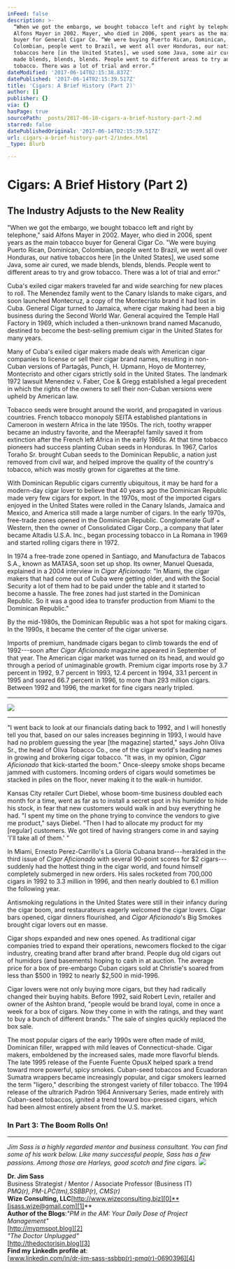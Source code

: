```yaml
---
inFeed: false
description: >-
  “When we got the embargo, we bought tobacco left and right by telephone,” said
  Alfons Mayer in 2002. Mayer, who died in 2006, spent years as the main tobacco
  buyer for General Cigar Co. “We were buying Puerto Rican, Dominican,
  Colombian, people went to Brazil, we went all over Honduras, our native
  tobaccos here [in the United States], we used some Java, some air cured, we
  made blends, blends, blends. People went to different areas to try and grow
  tobacco. There was a lot of trial and error.”
dateModified: '2017-06-14T02:15:38.837Z'
datePublished: '2017-06-14T02:15:39.517Z'
title: 'Cigars: A Brief History (Part 2)'
author: []
publisher: {}
via: {}
hasPage: true
sourcePath: _posts/2017-06-10-cigars-a-brief-history-part-2.md
starred: false
datePublishedOriginal: '2017-06-14T02:15:39.517Z'
url: cigars-a-brief-history-part-2/index.html
_type: Blurb

---
```

# Cigars: A Brief History (Part 2)

## The Industry Adjusts to the New Reality

"When we got the embargo, we bought tobacco left and right by telephone," said Alfons Mayer in 2002\. Mayer, who died in 2006, spent years as the main tobacco buyer for General Cigar Co. "We were buying Puerto Rican, Dominican, Colombian, people went to Brazil, we went all over Honduras, our native tobaccos here \[in the United States\], we used some Java, some air cured, we made blends, blends, blends. People went to different areas to try and grow tobacco. There was a lot of trial and error."

Cuba's exiled cigar makers traveled far and wide searching for new places to roll. The Menendez family went to the Canary Islands to make cigars, and soon launched Montecruz, a copy of the Montecristo brand it had lost in Cuba. General Cigar turned to Jamaica, where cigar making had been a big business during the Second World War. General acquired the Temple Hall Factory in 1969, which included a then-unknown brand named Macanudo, destined to become the best-selling premium cigar in the United States for many years.

Many of Cuba's exiled cigar makers made deals with American cigar companies to license or sell their cigar brand names, resulting in non-Cuban versions of Partagás, Punch, H. Upmann, Hoyo de Monterrey, Montecristo and other cigars strictly sold in the United States. The landmark 1972 lawsuit Menendez v. Faber, Coe & Gregg established a legal precedent in which the rights of the owners to sell their non-Cuban versions were upheld by American law.

Tobacco seeds were brought around the world, and propagated in various countries. French tobacco monopoly SEITA established plantations in Cameroon in western Africa in the late 1950s. The rich, toothy wrapper became an industry favorite, and the Meerapfel family saved it from extinction after the French left Africa in the early 1960s. At that time tobacco pioneers had success planting Cuban seeds in Honduras. In 1967, Carlos Toraño Sr. brought Cuban seeds to the Dominican Republic, a nation just removed from civil war, and helped improve the quality of the country's tobacco, which was mostly grown for cigarettes at the time.

With Dominican Republic cigars currently ubiquitous, it may be hard for a modern-day cigar lover to believe that 40 years ago the Dominican Republic made very few cigars for export. In the 1970s, most of the imported cigars enjoyed in the United States were rolled in the Canary Islands, Jamaica and Mexico, and America still made a large number of cigars. In the early 1970s, free-trade zones opened in the Dominican Republic. Conglomerate Gulf + Western, then the owner of Consolidated Cigar Corp., a company that later became Altadis U.S.A. Inc., began processing tobacco in La Romana in 1969 and started rolling cigars there in 1972\.

In 1974 a free-trade zone opened in Santiago, and Manufactura de Tabacos S.A., known as MATASA, soon set up shop. Its owner, Manuel Quesada, explained in a 2004 interview in _Cigar Aficionado_: "In Miami, the cigar makers that had come out of Cuba were getting older, and with the Social Security a lot of them had to be paid under the table and it started to become a hassle. The free zones had just started in the Dominican Republic. So it was a good idea to transfer production from Miami to the Dominican Republic."

By the mid-1980s, the Dominican Republic was a hot spot for making cigars. In the 1990s, it became the center of the cigar universe.

Imports of premium, handmade cigars began to climb towards the end of 1992---soon after _Cigar Aficionado_ magazine appeared in September of that year. The American cigar market was turned on its head, and would go through a period of unimaginable growth. Premium cigar imports rose by 3.7 percent in 1992, 9.7 percent in 1993, 12.4 percent in 1994, 33.1 percent in 1995 and soared 66.7 percent in 1996, to more than 293 million cigars. Between 1992 and 1996, the market for fine cigars nearly tripled.

---

![](https://the-grid-user-content.s3-us-west-2.amazonaws.com/9be8db74-3625-4daf-a889-028e30b881fe.jpg)

---

"I went back to look at our financials dating back to 1992, and I will honestly tell you that, based on our sales increases beginning in 1993, I would have had no problem guessing the year \[the magazine\] started," says John Oliva Sr., the head of Oliva Tobacco Co., one of the cigar world's leading names in growing and brokering cigar tobacco. "It was, in my opinion, _Cigar Aficionado_ that kick-started the boom." Once-sleepy smoke shops became jammed with customers. Incoming orders of cigars would sometimes be stacked in piles on the floor, never making it to the walk-in humidor.

Kansas City retailer Curt Diebel, whose boom-time business doubled each month for a time, went as far as to install a secret spot in his humidor to hide his stock, in fear that new customers would walk in and buy everything he had. "I spent my time on the phone trying to convince the vendors to give me product," says Diebel. "Then I had to allocate my product for my \[regular\] customers. We got tired of having strangers come in and saying 'I'll take all of them.' "

In Miami, Ernesto Perez-Carrillo's La Gloria Cubana brand---heralded in the third issue of _Cigar Aficionado_ with several 90-point scores for $2 cigars---suddenly had the hottest thing in the cigar world, and found himself completely submerged in new orders. His sales rocketed from 700,000 cigars in 1992 to 3.3 million in 1996, and then nearly doubled to 6.1 million the following year.

Antismoking regulations in the United States were still in their infancy during the cigar boom, and restaurateurs eagerly welcomed the cigar lovers. Cigar bars opened, cigar dinners flourished, and _Cigar Aficionado_'s Big Smokes brought cigar lovers out en masse.

Cigar shops expanded and new ones opened. As traditional cigar companies tried to expand their operations, newcomers flocked to the cigar industry, creating brand after brand after brand. People dug old cigars out of humidors (and basements) hoping to cash in at auction. The average price for a box of pre-embargo Cuban cigars sold at Christie's soared from less than $500 in 1992 to nearly $2,500 in mid-1996\.

Cigar lovers were not only buying more cigars, but they had radically changed their buying habits. Before 1992, said Robert Levin, retailer and owner of the Ashton brand, "people would be brand loyal, come in once a week for a box of cigars. Now they come in with the ratings, and they want to buy a bunch of different brands." The sale of singles quickly replaced the box sale.

The most popular cigars of the early 1990s were often made of mild, Dominican filler, wrapped with mild leaves of Connecticut-shade. Cigar makers, emboldened by the increased sales, made more flavorful blends. The late 1995 release of the Fuente Fuente OpusX helped spark a trend toward more powerful, spicy smokes. Cuban-seed tobaccos and Ecuadoran Sumatra wrappers became increasingly popular, and cigar smokers learned the term "ligero," describing the strongest variety of filler tobacco. The 1994 release of the ultrarich Padrón 1964 Anniversary Series, made entirely with Cuban-seed tobaccos, ignited a trend toward box-pressed cigars, which had been almost entirely absent from the U.S. market.

### In Part 3: The Boom Rolls On!

---

_Jim Sass is a highly regarded mentor and business consultant. You can find some of his work below. Like many successful people, Sass has a few passions. Among those are Harleys, good scotch and fine cigars._
![](https://s3-us-west-2.amazonaws.com/the-grid-img/p/5efeb63b44d79974b17c745d45b637117561084a.jpg)

**Dr. Jim Sass**  
Business Strategist / Mentor / Associate Professor (Business IT)  
_PMQ(r), PM-LPC(tm),SSBBP(r), CMS(r)_  
**Wize Consulting, LLC**[http://www.wizeconsulting.biz][0]**[jsass.wize@gmail.com][1]**  
**Author of the Blogs**:_"PM in the AM: Your Daily Dose of Project Management"_  
[http://mypmspot.blog][2]  
_"The Doctor Unplugged"_  
[http://thedoctorisin.blog][3]  
**Find my LinkedIn profile at**:  
[www.linkedin.com/in/dr-jim-sass-ssbbp(r)-pmq(r)-0690396][4]

[0]: http://www.wizeconsulting.biz/
[1]: mailto:jsass.wize@gmail.com
[2]: http://mypmspot.blog/
[3]: http://thedoctorisin.blog/
[4]: http://www.linkedin.com%2Fin%2Fdr-jim-sass-ssbbp%C2%AE-pmq%C2%AE-0690396/